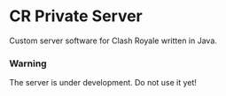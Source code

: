 # CR Private Server
Custom server software for Clash Royale written in Java.

### Warning
The server is under development. Do not use it yet!
